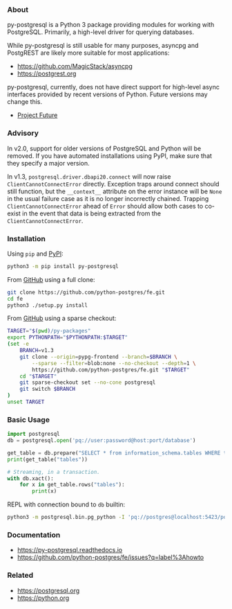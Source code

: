 ### About

py-postgresql is a Python 3 package providing modules for working with PostgreSQL.
Primarily, a high-level driver for querying databases.

While py-postgresql is still usable for many purposes, asyncpg and PostgREST are
likely more suitable for most applications:

- https://github.com/MagicStack/asyncpg
- https://postgrest.org

py-postgresql, currently, does not have direct support for high-level async
interfaces provided by recent versions of Python. Future versions may change this.

- [Project Future](https://github.com/python-postgres/fe/issues/124)

### Advisory

In v2.0, support for older versions of PostgreSQL and Python will be removed.
If you have automated installations using PyPI, make sure that they specify a major version.

In v1.3, `postgresql.driver.dbapi20.connect` will now raise `ClientCannotConnectError` directly.
Exception traps around connect should still function, but the `__context__` attribute
on the error instance will be `None` in the usual failure case as it is no longer
incorrectly chained. Trapping `ClientCannotConnectError` ahead of `Error` should
allow both cases to co-exist in the event that data is being extracted from
the `ClientCannotConnectError`.

### Installation

Using `pip` and [PyPI](https://PyPI.org):

```bash
python3 -m pip install py-postgresql
```

From [GitHub](https://github.com) using a full clone:

```bash
git clone https://github.com/python-postgres/fe.git
cd fe
python3 ./setup.py install
```

From [GitHub](https://github.com) using a sparse checkout:

```bash
TARGET="$(pwd)/py-packages"
export PYTHONPATH="$PYTHONPATH:$TARGET"
(set -e
	BRANCH=v1.3
	git clone --origin=pypg-frontend --branch=$BRANCH \
		--sparse --filter=blob:none --no-checkout --depth=1 \
		https://github.com/python-postgres/fe.git "$TARGET"
	cd "$TARGET"
	git sparse-checkout set --no-cone postgresql
	git switch $BRANCH
)
unset TARGET
```

### Basic Usage

```python
import postgresql
db = postgresql.open('pq://user:password@host:port/database')

get_table = db.prepare("SELECT * from information_schema.tables WHERE table_name = $1")
print(get_table("tables"))

# Streaming, in a transaction.
with db.xact():
	for x in get_table.rows("tables"):
		print(x)
```

REPL with connection bound to `db` builtin:

```bash
python3 -m postgresql.bin.pg_python -I 'pq://postgres@localhost:5423/postgres'
```

### Documentation

- https://py-postgresql.readthedocs.io
- https://github.com/python-postgres/fe/issues?q=label%3Ahowto

### Related

- https://postgresql.org
- https://python.org
